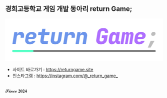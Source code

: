 ## 경희고등학교 게임 개발 동아리 return Game;
![logo](./logo_1.png)
- 사이트 바로가기 : <https://returngame.site>   
- 인스타그램 : <https://instagram.com/@_return_game_>   

<br>
𝓢𝓲𝓷𝓬𝓮 𝟐𝟎𝟐𝟒

